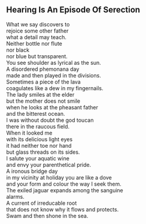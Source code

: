 Hearing Is An Episode Of Serection
----------------------------------
What we say discovers to  
rejoice some other father  
what a detail may teach.  
Neither bottle nor flute  
nor black  
nor blue but transparent.  
You see shoulder as lyrical as the sun.  
A disordered phemonana day  
made and then played in the divisions.  
Sometimes a piece of the lava  
coagulates like a dew in my fingernails.  
The lady smiles at the elder  
but the mother does not smile  
when he looks at the pheasant father  
and the bitterest ocean.  
I was without doubt the god toucan  
there in the raucous field.  
When it looked me  
with its delicious light eyes  
it had neither toe nor hand  
but glass threads on its sides.  
I salute your aquatic wine  
and envy your parenthetical pride.  
A ironous bridge day  
in my vicinity at holiday you are like a dove  
and your form and colour the way I seek them.  
The exiled jaguar expands among the sanguine  
alarms.  
A current of irreducable root  
that does not know why it flows and protects.  
Swam and then shone in the sea.  
